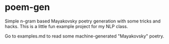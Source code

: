 # poem-gen

Simple n-gram based Mayakovsky poetry generation with some tricks and hacks. This is a little fun example project for my NLP class.

Go to examples.md to read some machine-generated "Mayakovsky" poetry.
